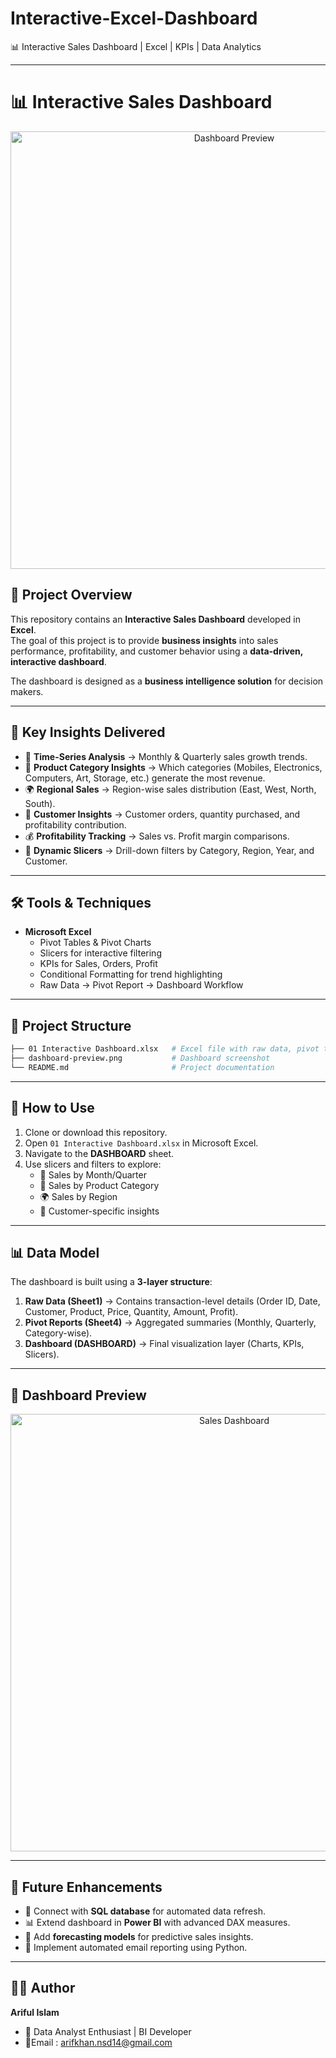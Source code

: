 # Interactive-Excel-Dashboard
📊 Interactive Sales Dashboard | Excel | KPIs | Data Analytics

---

# 📊 Interactive Sales Dashboard  

<p align="center">
  <img src="dashboard-preview.png" alt="Dashboard Preview" width="700">
</p>  

## 📌 Project Overview  
This repository contains an **Interactive Sales Dashboard** developed in **Excel**.  
The goal of this project is to provide **business insights** into sales performance, profitability, and customer behavior using a **data-driven, interactive dashboard**.  

The dashboard is designed as a **business intelligence solution** for decision makers.  

---

## 🎯 Key Insights Delivered  
- 📅 **Time-Series Analysis** → Monthly & Quarterly sales growth trends.  
- 🛒 **Product Category Insights** → Which categories (Mobiles, Electronics, Computers, Art, Storage, etc.) generate the most revenue.  
- 🌍 **Regional Sales** → Region-wise sales distribution (East, West, North, South).  
- 👥 **Customer Insights** → Customer orders, quantity purchased, and profitability contribution.  
- 💰 **Profitability Tracking** → Sales vs. Profit margin comparisons.  
- 📌 **Dynamic Slicers** → Drill-down filters by Category, Region, Year, and Customer.  

---

## 🛠️ Tools & Techniques  
- **Microsoft Excel**  
  - Pivot Tables & Pivot Charts  
  - Slicers for interactive filtering  
  - KPIs for Sales, Orders, Profit  
  - Conditional Formatting for trend highlighting  
  - Raw Data → Pivot Report → Dashboard Workflow  



---

## 📂 Project Structure  
```bash
├── 01 Interactive Dashboard.xlsx   # Excel file with raw data, pivot tables & dashboard
├── dashboard-preview.png           # Dashboard screenshot
└── README.md                       # Project documentation
```

---

## 🚀 How to Use  
1. Clone or download this repository.  
2. Open `01 Interactive Dashboard.xlsx` in Microsoft Excel.  
3. Navigate to the **DASHBOARD** sheet.  
4. Use slicers and filters to explore:  
   - 📅 Sales by Month/Quarter  
   - 🛒 Sales by Product Category  
   - 🌍 Sales by Region  
   - 👥 Customer-specific insights  

---

## 📊 Data Model  
The dashboard is built using a **3-layer structure**:  

1. **Raw Data (Sheet1)** → Contains transaction-level details (Order ID, Date, Customer, Product, Price, Quantity, Amount, Profit).  
2. **Pivot Reports (Sheet4)** → Aggregated summaries (Monthly, Quarterly, Category-wise).  
3. **Dashboard (DASHBOARD)** → Final visualization layer (Charts, KPIs, Slicers).  

---

## 📸 Dashboard Preview  
<p align="center">
  <img src="dashboard-preview.png" alt="Sales Dashboard" width="700">
</p>  

---

## 🔮 Future Enhancements  
- 🔗 Connect with **SQL database** for automated data refresh.  
- 📊 Extend dashboard in **Power BI** with advanced DAX measures.  
- 🤖 Add **forecasting models** for predictive sales insights.  
- 📧 Implement automated email reporting using Python.  

---

## 👨‍💻 Author  
**Ariful Islam**  
- 💼 Data Analyst Enthusiast | BI Developer   
- 📧Email : arifkhan.nsd14@gmail.com



